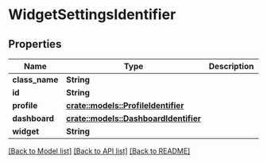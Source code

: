 # WidgetSettingsIdentifier

## Properties

Name | Type | Description | Notes
------------ | ------------- | ------------- | -------------
**class_name** | **String** |  | 
**id** | **String** |  | 
**profile** | [**crate::models::ProfileIdentifier**](ProfileIdentifier.md) |  | 
**dashboard** | [**crate::models::DashboardIdentifier**](DashboardIdentifier.md) |  | 
**widget** | **String** |  | 

[[Back to Model list]](../README.md#documentation-for-models) [[Back to API list]](../README.md#documentation-for-api-endpoints) [[Back to README]](../README.md)


